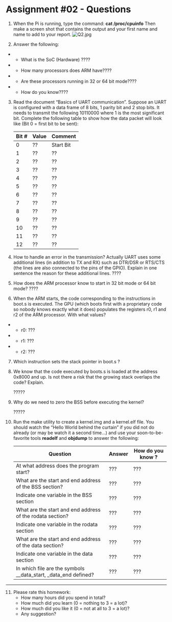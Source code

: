 # Assignment \#02 - Questions
1. When the Pi is running, type the command: **cat /proc/cpuinfo**
Then make a screen shot that contains the output and your first name and name to add to your report.
![Q2.jpg](Q2.jpg)

2. Answer the following:
- - What is the SoC (Hardware) ????
- - How many processors does ARM have????
- - Are these processors running in 32 or 64 bit mode????
- - How do you know????

3.	Read the document “Basics of UART communication”. Suppose an UART is configured with a data frame of 8 bits, 1 parity bit and 2 stop bits. It needs to transmit the following 10110000 where 1 is the most significant bit. Complete the following table to show how the data packet will look like (Bit 0 = first bit to be sent):


    |Bit #|Value|Comment|
    |----|-----|-------|
    |0|??|Start Bit|
    |1|??|??|
    |2|??|??|
    |3|??|??|
    |4|??|??|
    |5|??|??|
    |6|??|??|
    |7|??|??|
    |8|??|??|
    |9|??|??|
    |10|??|??|
    |11|??|??|
    |12|??|??|

4. How to handle an error in the transmission? Actually UART uses some additional lines (in addition to TX and RX) such as DTR/DSR or RTS/CTS (the lines are also connected to the pins of the GPIO). Explain in one sentence the reason for these additional lines.
????

5.	How does the ARM processor know to start in 32 bit mode or 64 bit mode? 
????

6.	When the ARM starts, the code corresponding to the instructions in boot.s is executed.  The GPU (which boots first with a proprietary code so nobody knows exactly what it does) populates the registers r0, r1 and r2 of the ARM processor. With what values?
  -	- r0: ???
  - - r1: ???
  - - r2: ???

7.	Which instruction sets the stack pointer in boot.s ?

8.	We know that the code executed by boots.s is loaded at the address 0x8000 and up. Is not there a risk that the growing stack overlaps the code? Explain. 

    ?????

9.	Why do we need to zero the BSS before executing the kernel?

    ?????

10.	Run the make utility to create a kernel.img and a kernel.elf file. You should watch the “Hello World behind the curtain” if you did not do already (or may be watch it a second time…) and use your soon-to-be-favorite tools **readelf** and **objdump** to answer the following:

    | Question | Answer | How do you know ? |
    |----------|--------|-------------------|
    |At what address does the program start? | ??? | ??? |
    |What are the start and end address of the BSS section? | ??? | ??? |
    |Indicate one variable in the BSS section | ??? | ??? |
    |What are the start and end address of the rodata section?  | ??? | ??? | 
    |Indicate one variable in the rodata section | ??? | ??? |
    |What are the start and end address of the data section? | ??? | ??? |
    |Indicate one variable in the data section | ??? | ??? |
    |In which file are the symbols __data_start, _data_end defined? | ??? | ??? |

   
---

11.	Please rate this homework:
    - How many hours did you spend in total?
    - How much did you learn (0 = nothing to 3 = a lot)? 
    - How much did you like it (0 = not at all to 3 = a lot)? 
    - Any suggestion?

        